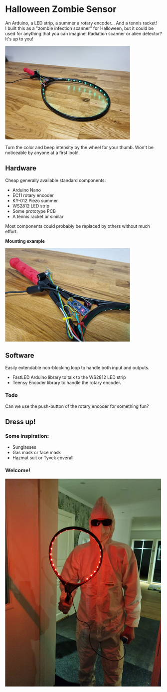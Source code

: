 # Halloween Zombie Sensor

An Arduino, a LED strip, a summer a rotary encoder... And a tennis racket!  
I built this as a "zombie infection scanner" for Halloween, but it could be used for anything that you can imagine! Radiation scanner or alien detector? It's up to you!

[<img src="img/overview.jpg" style="width:400px;"/>](./img/overview.jpg)

Turn the color and beep intensity by the wheel for your thumb. Won't be noticeable by anyone at a first look!

## Hardware

Cheap generally available standard components:

* Arduino Nano
* EC11 rotary encoder
* KY-012 Piezo summer
* WS2812 LED strip
* Some prototype PCB
* A tennis racket or similar

Most components could probably be replaced by others without much effort.

**Mounting example**

[<img src="img/board.jpg" style="width:400px;"/>](./img/board.jpg)

## Software

 Easily extendable non-blocking loop to handle both input and outputs.

* FastLED Arduino library to talk to the WS2812 LED strip
* Teensy Encoder library to handle the rotary encoder.

### Todo

Can we use the push-button of the rotary encoder for something fun?

## Dress up!

### Some inspiration:

* Sunglasses
* Gas mask or face mask
* Hazmat suit or Tyvek coverall


### Welcome!
<img src="img/welcome.jpg" style="width:500px;"/>

